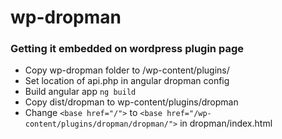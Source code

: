 # wp-dropman
### Getting it embedded on wordpress plugin page
- Copy wp-dropman folder to /wp-content/plugins/
- Set location of api.php in angular dropman config
- Build angular app `ng build`
- Copy dist/dropman to wp-content/plugins/dropman
- Change `<base href="/">` to `<base href="/wp-content/plugins/dropman/dropman/">` in dropman/index.html
